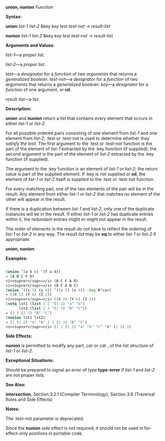 **union, nunion** *Function* 



**Syntax:** 



**union** *list-1 list-2* &amp;key *key test test-not → result-list* 



**nunion** *list-1 list-2* &amp;key *key test test-not → result-list* 



**Arguments and Values:** 



*list-1*—a *proper list*. 



*list-2*—a *proper list*. 



*test*—a *designator* for a *function* of two *arguments* that returns a *generalized boolean*. *test-not*—a *designator* for a *function* of two *arguments* that returns a *generalized boolean*. *key*—a *designator* for a *function* of one argument, or **nil**. 



*result-list*—a *list*. 



**Description:** 



**union** and **nunion** return a *list* that contains every element that occurs in either *list-1* or *list-2*. 



For all possible ordered pairs consisting of one element from *list-1* and one element from *list-2*, :test or :test-not is used to determine whether they *satisfy the test*. The first argument to the :test or :test-not function is the part of the element of *list-1* extracted by the :key function (if supplied); the second argument is the part of the element of *list-2* extracted by the :key function (if supplied). 



The argument to the :key function is an element of *list-1* or *list-2*; the return value is part of the supplied element. If :key is not supplied or **nil**, the element of *list-1* or *list-2* itself is supplied to the :test or :test-not function. 



For every matching pair, one of the two elements of the pair will be in the result. Any element from either *list-1* or *list-2* that matches no element of the other will appear in the result. 



If there is a duplication between *list-1* and *list-2*, only one of the duplicate instances will be in the result. If either *list-1* or *list-2* has duplicate entries within it, the redundant entries might or might not appear in the result. 



The order of elements in the result do not have to reflect the ordering of *list-1* or *list-2* in any way. The result *list* may be **eq** to either *list-1* or *list-2* if appropriate. 







 



 



**union, nunion** 



**Examples:**
```lisp

(union ’(a b c) ’(f a d)) 
→ (A B C F D) 
<i><sup>or</sup>→</i> (B C F A D) 
<i><sup>or</sup>→</i> (D F A B C) 
(union ’((x 5) (y 6)) ’((z 2) (x 4)) :key #’car) 
→ ((X 5) (Y 6) (Z 2)) 
<i><sup>or</sup>→</i> ((X 4) (Y 6) (Z 2)) 
(setq lst1 (list 1 2 ’(1 2) "a" "b") 
      lst2 (list 2 3 ’(2 3) "B" "C")) 
→ (2 3 (2 3) "B" "C") 
(nunion lst1 lst2) 
→ (1 (1 2) "a" "b" 2 3 (2 3) "B" "C") 
<i><sup>or</sup>→</i> (1 2 (1 2) "a" "b" "C" "B" (2 3) 3) 

```
**Side Effects:** 



**nunion** is permitted to modify any part, *car* or *cdr* , of the *list structure* of *list-1* or *list-2*. 



**Exceptional Situations:** 



Should be prepared to signal an error of *type* **type-error** if *list-1* and *list-2* are not *proper lists*. 



**See Also:** 



**intersection**, Section 3.2.1 (Compiler Terminology), Section 3.6 (Traversal Rules and Side Effects) 



**Notes:** 



The :test-not parameter is deprecated. 



Since the **nunion** side effect is not required, it should not be used in for-effect-only positions in portable code. 





